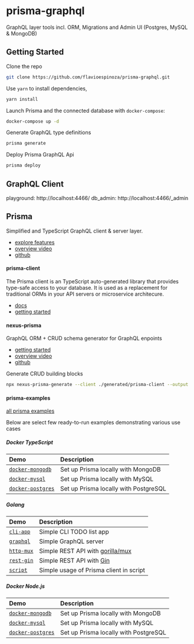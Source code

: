# prisma-graphql

GraphQL layer tools incl. ORM, Migrations and Admin UI (Postgres, MySQL & MongoDB)

## Getting Started

Clone the repo
```bash
git clone https://github.com/flavioespinoza/prisma-graphql.git
```

Use `yarn` to install dependencies,
```bash
yarn install
```

Launch Prisma and the connected database with `docker-compose`:
```bash
docker-compose up -d
```

Generate GraphQL type definitions
```bash
prisma generate
```

Deploy Prisma GraphQL Api
```bash
prisma deploy
```

## GraphQL Client
playground: http://localhost:4466/
db_admin: http://localhost:4466/_admin

## Prisma

Simplified and TypeScript GraphQL client & server layer.
- [explore features](https://www.prisma.io/docs/get-started/04-explore-features-f001/)
- [overview video](https://www.youtube.com/watch?v=nKmjKKyK5vc)
- [github](https://github.com/prisma/prisma)

#### prisma-client

The Prisma client is an TypeScript auto-generated library that provides type-safe access to your database. It is used as a replacement for traditional ORMs in your API servers or microservice architecure.
- [docs](https://www.prisma.io/client/client-typescript/)
- [getting started](https://www.prisma.io/docs/1.34/get-started/01-setting-up-prisma-new-database-TYPESCRIPT-t002/)

#### nexus-prisma

GraphQL ORM + CRUD schema generator for GraphQL enpoints
- [getting started](https://nexus.js.org/docs/database-access-with-prisma#getting-started)
- [overview video](https://www.youtube.com/watch?v=1qB8vQwWwIc)
- [github](https://github.com/prisma/nexus-prisma)

Generate CRUD building blocks
```bash
npx nexus-prisma-generate --client ./generated/prisma-client --output ./generated/nexus-prisma
```

#### prisma-examples

[all prisma examples](https://github.com/prisma/prisma-examples)

Below are select few ready-to-run examples demonstrating various use cases

##### Docker TypeScript

| Demo | Description |
|:------|:----------|
| [`docker-mongodb`](https://github.com/prisma/prisma-examples/tree/master/typescript/docker-mongodb) | Set up Prisma locally with MongoDB |
| [`docker-mysql`](https://github.com/prisma/prisma-examples/tree/master/typescript/docker-mysql) | Set up Prisma locally with MySQL |
| [`docker-postgres`](https://github.com/prisma/prisma-examples/tree/master/typescript/docker-postgres) | Set up Prisma locally with PostgreSQL |

##### Golang

| Demo | Description |
|:------|:----------|
| [`cli-app`](https://github.com/prisma/prisma-examples/tree/master/go/cli-app) | Simple CLI TODO list app |
| [`graphql`](https://github.com/prisma/prisma-examples/tree/master/go/graphql) | Simple GraphQL server |
| [`http-mux`](https://github.com/prisma/prisma-examples/tree/master/go/http-mux) | Simple REST API with [gorilla/mux](https://github.com/gorilla/mux) |
| [`rest-gin`](https://github.com/prisma/prisma-examples/tree/master/go/rest-gin) | Simple REST API with [Gin](https://github.com/gin-gonic/gin) |
| [`script`](https://github.com/prisma/prisma-examples/tree/master/go/script) | Simple usage of Prisma client in script |

##### Docker Node.js

| Demo | Description |
|:------|:----------|
| [`docker-mongodb`](https://github.com/prisma/prisma-examples/tree/master/node/docker-mongodb) | Set up Prisma locally with MongoDB |
| [`docker-mysql`](https://github.com/prisma/prisma-examples/tree/master/node/docker-mysql) | Set up Prisma locally with MySQL |
| [`docker-postgres`](https://github.com/prisma/prisma-examples/tree/master/node/docker-postgres) | Set up Prisma locally with PostgreSQL |